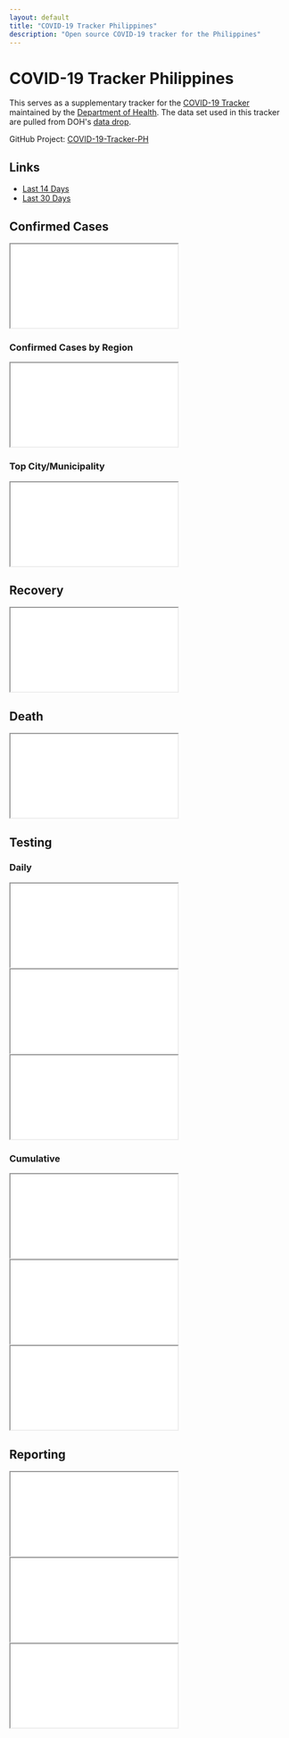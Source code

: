 ```yaml
---
layout: default
title: "COVID-19 Tracker Philippines"
description: "Open source COVID-19 tracker for the Philippines"
---
```


# COVID-19 Tracker Philippines

This serves as a supplementary tracker for the [COVID-19 Tracker](https://www.doh.gov.ph/covid19tracker) maintained by the [Department of Health](https://www.doh.gov.ph/). The data set used in this tracker are pulled from DOH's [data drop](https://drive.google.com/drive/folders/1ZPPcVU4M7T-dtRyUceb0pMAd8ickYf8o).

GitHub Project: [COVID-19-Tracker-PH](https://github.com/donfiguerres/COVID-19-Tracker-PH)


## Links

* [Last 14 Days](Last-14-Days)
* [Last 30 Days](Last-30-Days)

## Confirmed Cases
<div class="embed-responsive embed-chart">
<iframe src="{{ site.baseurl }}/tracker/charts/DateOnsetCaseRepType.html"></iframe>
</div>

### Confirmed Cases by Region
<div class="embed-responsive embed-chart">
<iframe src="{{ site.baseurl }}/tracker/charts/DateOnsetRegionRes.html"></iframe>
</div>

### Top City/Municipality
<div class="embed-responsive embed-chart">
<iframe src="{{ site.baseurl }}/tracker/charts/CityMunRes.html"></iframe>
</div>

## Recovery
<div class="embed-responsive embed-chart">
<iframe src="{{ site.baseurl }}/tracker/charts/DateRecoverRegionRes.html"></iframe>
</div>

## Death
<div class="embed-responsive embed-chart">
<iframe src="{{ site.baseurl }}/tracker/charts/DateDiedRegionRes.html"></iframe>
</div>

## Testing

### Daily
<div class="embed-responsive embed-chart">
<iframe src="{{ site.baseurl }}/tracker/charts/daily_output_positive_individuals.html"></iframe>
</div>

<div class="embed-responsive embed-chart">
<iframe src="{{ site.baseurl }}/tracker/charts/daily_output_unique_individuals.html"></iframe>
</div>

<div class="embed-responsive embed-chart">
<iframe src="{{ site.baseurl }}/tracker/charts/daily_output_samples_tested.html"></iframe>
</div>


### Cumulative
<div class="embed-responsive embed-chart">
<iframe src="{{ site.baseurl }}/tracker/charts/cumulative_positive_individuals.html"></iframe>
</div>

<div class="embed-responsive embed-chart">
<iframe src="{{ site.baseurl }}/tracker/charts/cumulative_unique_individuals.html"></iframe>
</div>

<div class="embed-responsive embed-chart">
<iframe src="{{ site.baseurl }}/tracker/charts/cumulative_samples_tested.html"></iframe>
</div>


## Reporting
<div class="embed-responsive embed-chart">
<iframe src="{{ site.baseurl }}/tracker/charts/SpecimenToRepConf.html"></iframe>
</div>

<div class="embed-responsive embed-chart">
<iframe src="{{ site.baseurl }}/tracker/charts/SpecimenToRelease.html"></iframe>
</div>

<div class="embed-responsive embed-chart">
<iframe src="{{ site.baseurl }}/tracker/charts/ReleaseToRepConf.html"></iframe>
</div>
